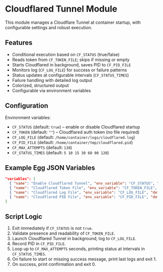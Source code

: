# Cloudflared Tunnel Module

This module manages a Cloudflare Tunnel at container startup, with configurable settings and robust execution.

## Features

- Conditional execution based on `CF_STATUS` (true/false)
- Reads token from `CF_TOKEN_FILE`; skips if missing or empty
- Starts Cloudflared in background, saves PID to `CF_PID_FILE`
- Monitors log (`CF_LOG_FILE`) for success or failure patterns
- Status updates at configurable intervals (`CF_STATUS_TIMES`)
- Failure handling with detailed log output
- Colorized, structured output
- Configurable via environment variables

## Configuration

Environment variables:

- `CF_STATUS` (default: `true`) – enable or disable Cloudflared startup
- `CF_TOKEN` (default: `""`) – Cloudflared auth token (no file required)
- `CF_LOG_FILE` (default: `/home/container/logs/cloudflared.log`)
- `CF_PID_FILE` (default: `/home/container/tmp/cloudflared.pid`)
- `CF_MAX_ATTEMPTS` (default: `130`)
- `CF_STATUS_TIMES` (default: `5 10 15 30 60 90 120`)

## Example Egg JSON Variables

```json
"variables": [
  { "name": "Enable Cloudflared Tunnel", "env_variable": "CF_STATUS", "default_value": "true", "description": "Run Cloudflared Tunnel on startup", "required": false },
  { "name": "Cloudflared Token File", "env_variable": "CF_TOKEN_FILE", "default_value": "/home/container/cloudflared_token.txt", "description": "Path to Cloudflare Tunnel token file", "required": false },
  { "name": "Cloudflared Log File", "env_variable": "CF_LOG_FILE", "default_value": "/home/container/logs/cloudflared.log", "description": "Path to store Cloudflared logs", "required": false },
  { "name": "Cloudflared PID File", "env_variable": "CF_PID_FILE", "default_value": "/home/container/tmp/cloudflared.pid", "description": "Path to save Cloudflared PID", "required": false }
]
```

## Script Logic

1. Exit immediately if `CF_STATUS` is not `true`.
2. Validate presence and readability of `CF_TOKEN_FILE`.
3. Launch Cloudflared Tunnel in background; log to `CF_LOG_FILE`.
4. Record PID in `CF_PID_FILE`.
5. Loop up to `CF_MAX_ATTEMPTS` seconds, printing status at intervals in `CF_STATUS_TIMES`.
6. On failure to start or missing success message, print last logs and exit 1.
7. On success, print confirmation and exit 0.

